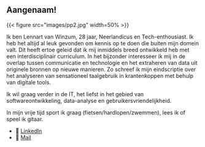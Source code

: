 ## Aangenaam!


{{< figure src="images/pp2.jpg" width=50% >}}

Ik ben Lennart van Winzum, 28 jaar, Neerlandicus en Tech-enthousiast. Ik heb het altijd al leuk gevonden om kennis op te doen die buiten mijn domein valt. Dit heeft ertoe geleid dat ik mij inmiddels breed ontwikkeld heb met een interdisciplinair curriculum. In het bijzonder interesseer ik mij in de overlap tussen communicatie en technologie en het extraheren van data uit originele bronnen op nieuwe manieren. Zo schreef ik mijn eindscriptie over het analyseren van sensationeel taalgebruik in krantenkoppen met behulp van digitale tools.

Ik wil graag verder in de IT, het liefst in het gebied van softwareontwikkeling, data-analyse en gebruikersvriendelijkheid.

In mijn vrije tijd sport ik graag (fietsen/hardlopen/zwemmen), lees ik of speel ik gitaar.

* 💼    [LinkedIn](https://www.linkedin.com/in/winzum/)
* 📧    [Mail](mailto:Lennart@winzum.nl) 





